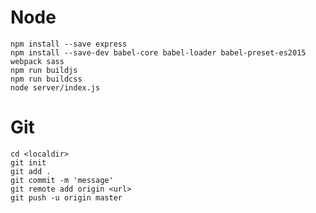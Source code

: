 # Node
    npm install --save express
    npm install --save-dev babel-core babel-loader babel-preset-es2015 webpack sass
    npm run buildjs
    npm run buildcss
    node server/index.js

# Git
    cd <localdir>
    git init
    git add .
    git commit -m 'message'
    git remote add origin <url>
    git push -u origin master
